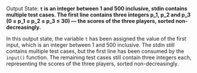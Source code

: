 Output State: **`t` is an integer between 1 and 500 inclusive, stdin contains multiple test cases. The first line contains three integers p_1, p_2 and p_3 (0 ≤ p_1 ≤ p_2 ≤ p_3 ≤ 30) — the scores of the three players, sorted non-decreasingly.**

In this output state, the variable `t` has been assigned the value of the first input, which is an integer between 1 and 500 inclusive. The stdin still contains multiple test cases, but the first line has been consumed by the `input()` function. The remaining test cases still contain three integers each, representing the scores of the three players, sorted non-decreasingly.